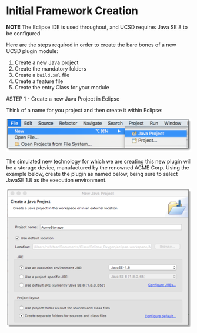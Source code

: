 # Initial Framework Creation

**NOTE** The Eclipse IDE is used throughout, and UCSD requires Java SE 8 to be configured

Here are the steps required in order to create the bare bones of a new UCSD plugin module:

 1. Create a new Java project
 2. Create the mandatory folders
 3. Create a ```build.xml``` file
 4. Create a feature file
 5. Create the entry Class for your module


#STEP 1 -  Create a new Java Project in Eclipse

Think of a name for you project and then create it within Eclipse:

![alt text](https://github.com/rwhitear42/UCS_Director_Open_Automation_From_Scratch/blob/master/docs/initial_framework/images/new_java_project.png "Creating a new project")

The simulated new technology for which we are creating this new plugin will be a storage device, manufactured by the renowned ACME Corp. Using the example below, create the plugin as named below, being sure to select JavaSE 1.8 as the execution environment.

![alt text](https://github.com/rwhitear42/UCS_Director_Open_Automation_From_Scratch/blob/master/docs/initial_framework/images/name_new_java_project.png "Name the new project")
